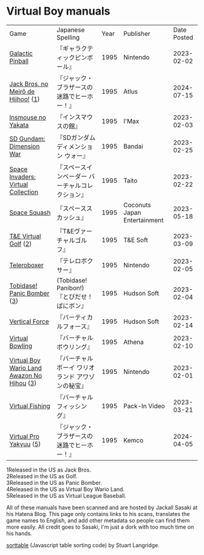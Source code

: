<script src="sorttable.js"></script>

# Virtual Boy manuals

<table class="sortable">
<tr><td>Game</td><td>Japanese Spelling</td><td>Year</td><td>Publisher</td><td>Date Posted</td></tr>

<tr><td><a href="https://gamemanual.midnightmeattrain.com/entry/%E3%82%AE%E3%83%A3%E3%83%A9%E3%82%AF%E3%83%86%E3%82%A3%E3%83%83%E3%82%AF%E3%83%94%E3%83%B3%E3%83%9C%E3%83%BC%E3%83%AB" target="_blank">Galactic Pinball</a></td><td>『ギャラクティックピンボール』</td><td>1995</td><td>Nintendo</td><td>2023-02-02</td></tr>

<tr><td><a href="https://gamemanual.midnightmeattrain.com/entry/%E3%82%B8%E3%83%A3%E3%83%83%E3%82%AF%E3%83%BB%E3%83%96%E3%83%A9%E3%82%B6%E3%83%BC%E3%82%B9%E3%81%AE%E8%BF%B7%E8%B7%AF%E3%81%A7%E3%83%92%E3%83%BC%E3%83%9B%E3%83%BC%EF%BC%81" target="_blank">Jack Bros. no Meirô de Hiihoo!</a> (<a href="#jack">1</a>)</td><td>『ジャック・ブラザースの迷路でヒーホー！』</td><td>1995</td><td>Atlus</td><td>2024-07-15</td></tr>

<tr><td><a href="https://gamemanual.midnightmeattrain.com/entry/%E3%82%A4%E3%83%B3%E3%82%B9%E3%83%9E%E3%82%A6%E3%82%B9%E3%81%AE%E9%A4%A8" target="_blank">Insmouse no Yakata</a></td><td>『インスマウスの館』</td><td>1995</td><td>I'Max</td><td>2023-02-03</td></tr>

<tr><td><a href="https://gamemanual.midnightmeattrain.com/entry/SD%E3%82%AC%E3%83%B3%E3%83%80%E3%83%A0_%E3%83%87%E3%82%A3%E3%83%A1%E3%83%B3%E3%82%B7%E3%83%A7%E3%83%B3_%E3%82%A6%E3%82%A9%E3%83%BC" target="_blank">SD Gundam: Dimension War</a></td><td>『SDガンダム ディメンション ウォー』</td><td>1995</td><td>Bandai</td><td>2023-02-25</td></tr>

<tr><td><a href="https://gamemanual.midnightmeattrain.com/entry/%E3%82%B9%E3%83%9A%E3%83%BC%E3%82%B9%E3%82%A4%E3%83%B3%E3%83%99%E3%83%BC%E3%83%80%E3%83%BC_%E3%83%90%E3%83%BC%E3%83%81%E3%83%A3%E3%83%AB%E3%82%B3%E3%83%AC%E3%82%AF%E3%82%B7%E3%83%A7%E3%83%B3" target="_blank">Space Invaders: Virtual Collection</a></td><td>『スペースインベーダー バーチャルコレクション』</td><td>1995</td><td>Taito</td><td>2023-02-22</td></tr>

<tr><td><a href="https://gamemanual.midnightmeattrain.com/entry/%E3%82%B9%E3%83%9A%E3%83%BC%E3%82%B9%E3%82%B9%E3%82%AB%E3%83%83%E3%82%B7%E3%83%A5" target="_blank">Space Squash</a></td><td>『スペーススカッシュ』</td><td>1995</td><td>Coconuts Japan Entertainment</td><td>2023-05-18</td></tr>

<tr><td><a href="https://gamemanual.midnightmeattrain.com/entry/T%26E%E3%83%B4%E3%82%A1%E3%83%BC%E3%83%81%E3%83%A3%E3%83%AB%E3%82%B4%E3%83%AB%E3%83%95" target="_blank">T&amp;E Virtual Golf</a> (<a href="#golf">2</a>)</td><td>『T&amp;Eヴァーチャルゴルフ』</td><td>1995</td><td>T&amp;E Soft</td><td>2023-03-09</td></tr>

<tr><td><a href="https://gamemanual.midnightmeattrain.com/entry/%E3%83%86%E3%83%AC%E3%83%AD%E3%83%9C%E3%82%AF%E3%82%B5%E3%83%BC" target="_blank">Teleroboxer</a></td><td>『テレロボクサー』</td><td>1995</td><td>Nintendo</td><td>2023-02-05</td></tr>

<tr><td><a href="https://gamemanual.midnightmeattrain.com/entry/%E3%81%A8%E3%81%B3%E3%81%A0%E3%81%9B%EF%BC%81_%E3%81%B1%E3%81%AB%E3%83%9C%E3%83%B3" target="_blank">Tobidase! Panic Bomber</a> (<a href="#panic">3</a>)</td><td> (Tobidase! Panibon!)『とびだせ！ ぱにボン』</td><td>1995</td><td>Hudson Soft</td><td>2023-02-04</td></tr>

<tr><td><a href="https://gamemanual.midnightmeattrain.com/entry/%E3%83%90%E3%83%BC%E3%83%86%E3%82%A3%E3%82%AB%E3%83%AB%E3%83%95%E3%82%A9%E3%83%BC%E3%82%B9" target="_blank">Vertical Force</a></td><td>『バーティカルフォース』</td><td>1995</td><td>Hudson Soft</td><td>2023-02-14</td></tr>

<tr><td><a href="https://gamemanual.midnightmeattrain.com/entry/%E3%83%90%E3%83%BC%E3%83%81%E3%83%A3%E3%83%AB%E3%83%9C%E3%82%A6%E3%83%AA%E3%83%B3%E3%82%B0" target="_blank">Virtual Bowling</a></td><td>『バーチャルボウリング』</td><td>1995</td><td>Athena</td><td>2023-02-10</td></tr>

<tr><td><a href="https://gamemanual.midnightmeattrain.com/entry/%E3%83%90%E3%83%BC%E3%83%81%E3%83%A3%E3%83%AB%E3%83%9C%E3%83%BC%E3%82%A4_%E3%83%AF%E3%83%AA%E3%82%AA%E3%83%A9%E3%83%B3%E3%83%89" target="_blank">Virtual Boy Wario Land Awazon No Hihou</a> (<a href="#wario">3</a>)</td><td>『バーチャルボーイ ワリオランド アワゾンの秘宝』</td><td>1995</td><td>Nintendo</td><td>2023-02-01</td></tr>

<tr><td><a href="https://gamemanual.midnightmeattrain.com/entry/%E3%83%90%E3%83%BC%E3%83%81%E3%83%A3%E3%83%AB%E3%83%95%E3%82%A3%E3%83%83%E3%82%B7%E3%83%B3%E3%82%B0" target="_blank">Virtual Fishing</a></td><td>『バーチャルフィッシング』</td><td>1995</td><td>Pack-In Video</td><td>2023-03-21</td></tr>

<tr><td><a href="https://gamemanual.midnightmeattrain.com/entry/%E3%83%90%E3%83%BC%E3%83%81%E3%83%A3%E3%83%AB%E3%83%97%E3%83%AD%E9%87%8E%E7%90%83%E2%80%9995" target="_blank">Virtual Pro Yakyuu</a> (<a href="#base">5</a>)</td><td>『ジャック・ブラザースの迷路でヒーホー！』</td><td>1995</td><td>Kemco</td><td>2024-04-05</td></tr>

</table>


<a name="jack">1</a>Released in the US as Jack Bros.  
<a name="golf">2</a>Released in the US as Golf.  
<a name="panic">3</a>Released in the US as Panic Bomber.  
<a name="wario">4</a>Released in the US as Virtual Boy Wario Land.  
<a name="base">5</a>Released in the US as Virtual League Baseball.  

All of these manuals have been scanned and are hosted by Jackall Sasaki at his Hatena Blog. This page only contains links to his scans, translates the game names to English, and add other metadata so people can find them more easily. All credit goes to Sasaki, I'm just a dork with too much time on his hands.

<a href="https://www.kryogenix.org/code/browser/sorttable/" target="_blank">sorttable</a> (Javascript table sorting code) by Stuart Langridge.
